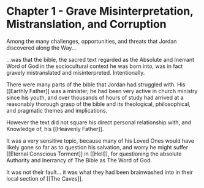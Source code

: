 # Chapter 1 - Grave Misinterpretation, Mistranslation, and Corruption

Among the many challenges, opportunities, and threats that Jordan discovered along the Way...

...was that the bible, the sacred text regarded as the Absolute and Inerrant Word of God in the sociocultural context he was born into, was in fact gravely mistranslated and misinterpreted. Intentionally. 

There were many parts of the bible that Jordan had struggled with. His [[Earthly Father]] was a minister, he had been very active in church ministry since his youth, and over thousands of hours of study had arrived at a reasonably thorough grasp of the bible and its theological, philosophical, and pragmatic themes and implications.

However the text did not square his direct personal relationship with, and Knowledge of, his [[Heavenly Father]]. 

It was a very sensitive topic, because many of his Loved Ones would have likely gone so far as to question his salvation, and worry he might suffer [[Eternal Conscious Torment]] in [[Hell]], for questioning the absolute Authority and Inerrancy of The Bible as The Word of God. 

It was not their fault... it was what they had been brainwashed into in their local section of [[The Caves]]. 

